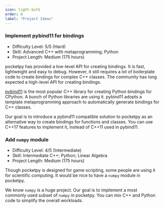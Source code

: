 ```yaml
---
icon: light-bulb
order: 0
label: "Project Ideas"
---
```


### Implement pybind11 for bindings

+ Difficulty Level: 5/5 (Hard)
+ Skill: Advanced C++ with metaprogramming; Python
+ Project Length: Medium (175 hours)

pocketpy has provided a low-level API for creating bindings. It is fast, lightweight and easy to debug.
However, it still requires a lot of boilerplate code to create bindings for complex C++ classes.
The community has long expected a high-level API for creating bindings.

[pybind11](https://github.com/pybind/pybind11)
is the most popular C++ library for creating Python bindings for CPython. A bunch of Python libraries are using it. pybind11 adopts a template metaprogramming approach to automatically generate bindings for C++ classes.

Our goal is to introduce a pybind11 compatible solution to pocketpy as an alternative way to create bindings
for functions and classes.
You can use C\+\+17 features to implement it, instead of C++11 used in pybind11.

### Add `numpy` module

+ Difficulty Level: 4/5 (Intermediate)
+ Skill: Intermediate C++; Python; Linear Algebra
+ Project Length: Medium (175 hours)

Though pocketpy is designed for game scripting,
some people are using it for scientific computing.
It would be nice to have a `numpy` module in pocketpy.

We know `numpy` is a huge project.
Our goal is to implement a most commonly used subset of `numpy` in pocketpy.
You can mix C++ and Python code to simplify the overall workloads.

